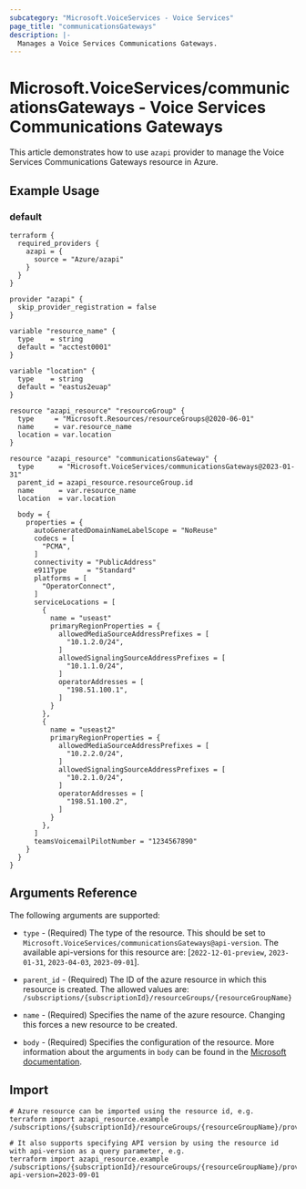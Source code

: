 ```yaml
---
subcategory: "Microsoft.VoiceServices - Voice Services"
page_title: "communicationsGateways"
description: |-
  Manages a Voice Services Communications Gateways.
---
```


# Microsoft.VoiceServices/communicationsGateways - Voice Services Communications Gateways

This article demonstrates how to use `azapi` provider to manage the Voice Services Communications Gateways resource in Azure.

## Example Usage

### default

```hcl
terraform {
  required_providers {
    azapi = {
      source = "Azure/azapi"
    }
  }
}

provider "azapi" {
  skip_provider_registration = false
}

variable "resource_name" {
  type    = string
  default = "acctest0001"
}

variable "location" {
  type    = string
  default = "eastus2euap"
}

resource "azapi_resource" "resourceGroup" {
  type     = "Microsoft.Resources/resourceGroups@2020-06-01"
  name     = var.resource_name
  location = var.location
}

resource "azapi_resource" "communicationsGateway" {
  type      = "Microsoft.VoiceServices/communicationsGateways@2023-01-31"
  parent_id = azapi_resource.resourceGroup.id
  name      = var.resource_name
  location  = var.location

  body = {
    properties = {
      autoGeneratedDomainNameLabelScope = "NoReuse"
      codecs = [
        "PCMA",
      ]
      connectivity = "PublicAddress"
      e911Type     = "Standard"
      platforms = [
        "OperatorConnect",
      ]
      serviceLocations = [
        {
          name = "useast"
          primaryRegionProperties = {
            allowedMediaSourceAddressPrefixes = [
              "10.1.2.0/24",
            ]
            allowedSignalingSourceAddressPrefixes = [
              "10.1.1.0/24",
            ]
            operatorAddresses = [
              "198.51.100.1",
            ]
          }
        },
        {
          name = "useast2"
          primaryRegionProperties = {
            allowedMediaSourceAddressPrefixes = [
              "10.2.2.0/24",
            ]
            allowedSignalingSourceAddressPrefixes = [
              "10.2.1.0/24",
            ]
            operatorAddresses = [
              "198.51.100.2",
            ]
          }
        },
      ]
      teamsVoicemailPilotNumber = "1234567890"
    }
  }
}

```



## Arguments Reference

The following arguments are supported:

* `type` - (Required) The type of the resource. This should be set to `Microsoft.VoiceServices/communicationsGateways@api-version`. The available api-versions for this resource are: [`2022-12-01-preview`, `2023-01-31`, `2023-04-03`, `2023-09-01`].

* `parent_id` - (Required) The ID of the azure resource in which this resource is created. The allowed values are:  
  `/subscriptions/{subscriptionId}/resourceGroups/{resourceGroupName}`

* `name` - (Required) Specifies the name of the azure resource. Changing this forces a new resource to be created.

* `body` - (Required) Specifies the configuration of the resource. More information about the arguments in `body` can be found in the [Microsoft documentation](https://learn.microsoft.com/en-us/azure/templates/Microsoft.VoiceServices/communicationsGateways?pivots=deployment-language-terraform).

## Import

 ```shell
 # Azure resource can be imported using the resource id, e.g.
 terraform import azapi_resource.example /subscriptions/{subscriptionId}/resourceGroups/{resourceGroupName}/providers/Microsoft.VoiceServices/communicationsGateways/{resourceName}
 
 # It also supports specifying API version by using the resource id with api-version as a query parameter, e.g.
 terraform import azapi_resource.example /subscriptions/{subscriptionId}/resourceGroups/{resourceGroupName}/providers/Microsoft.VoiceServices/communicationsGateways/{resourceName}?api-version=2023-09-01
 ```
